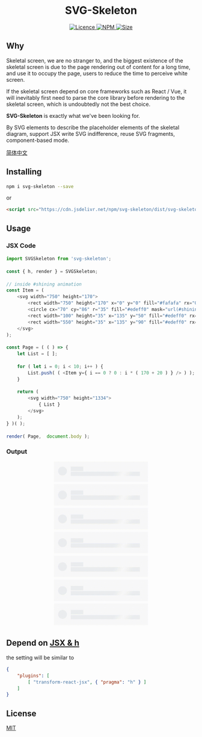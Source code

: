 <h1 align="center"> SVG-Skeleton </h1>

<p align="center">
    <a href="https://opensource.org/licenses/MIT">
        <img alt="Licence" src="https://img.shields.io/badge/license-MIT-green.svg" />
    </a>
    <a href="https://www.npmjs.org/package/svg-skeleton">
        <img alt="NPM" src="https://img.shields.io/badge/npm-v0.0.2-brightgreen.svg" />
    </a>
    <a href="">
        <img alt="Size" src="https://img.shields.io/badge/size-2kb-blue.svg" />
    </a>
</p>

## Why

Skeletal screen, we are no stranger to, and the biggest existence of the skeletal screen is due to the page rendering out of content for a long time, and use it to occupy the page, users to reduce the time to perceive white screen.

If the skeletal screen depend on core frameworks such as React / Vue, it will inevitably first need to parse the core library before rendering to the skeletal screen, which is undoubtedly not the best choice.

**SVG-Skeleton** is exactly what we've been looking for.

By SVG elements to describe the placeholder elements of the skeletal diagram, support JSX write SVG indifference, reuse SVG fragments, component-based mode.

[简体中文](./README.zh-CN.md)

## Installing

```sh
npm i svg-skeleton --save
```

or

```html
<script src="https://cdn.jsdelivr.net/npm/svg-skeleton/dist/svg-skeleton.min.js"></script>
```

## Usage

### JSX Code

```js
import SVGSkeleton from 'svg-skeleton';

const { h, render } = SVGSkeleton;

// inside #shining animation
const Item = (
    <svg width="750" height="170">
        <rect width="750" height="170" x="0" y="0" fill="#fafafa" rx="0" ry="0"/>
        <circle cx="70" cy="86" r="35" fill="#edeff0" mask="url(#shining)" />
        <rect width="100" height="35" x="135" y="50" fill="#edeff0" rx="0" ry="0" mask="url(#shining)" />
        <rect width="550" height="35" x="135" y="90" fill="#edeff0" rx="0" ry="0" mask="url(#shining)" />
    </svg>
);

const Page = ( ( ) => {
    let List = [ ];

    for ( let i = 0; i < 10; i++ ) {
        List.push( ( <Item y={ i == 0 ? 0 : i * ( 170 + 20 ) } /> ) );
    }

    return (
        <svg width="750" height="1334">
            { List }
        </svg>
    );
} )( );

render( Page,  document.body );
```

### Output

<p align="center">
    <img src="./README/1.gif" width="250px">
</p>

## Depend on [JSX & h](https://www.npmjs.com/package/babel-plugin-transform-react-jsx)

the setting will be similar to

```json
{
    "plugins": [
        [ "transform-react-jsx", { "pragma": "h" } ]
    ]
}
```

## License

[MIT](./LICENSE)
